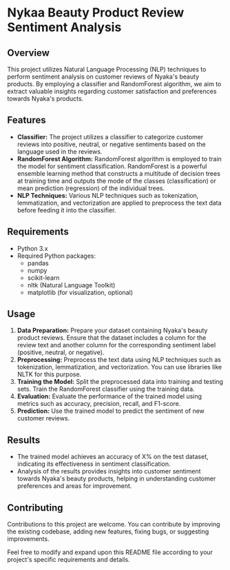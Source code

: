 # Nykaa Beauty Product Review Sentiment Analysis

## Overview
This project utilizes Natural Language Processing (NLP) techniques to perform sentiment analysis on customer reviews of Nyaka's beauty products. By employing a classifier and RandomForest algorithm, we aim to extract valuable insights regarding customer satisfaction and preferences towards Nyaka's products.

## Features
- **Classifier:** The project utilizes a classifier to categorize customer reviews into positive, neutral, or negative sentiments based on the language used in the reviews.
- **RandomForest Algorithm:** RandomForest algorithm is employed to train the model for sentiment classification. RandomForest is a powerful ensemble learning method that constructs a multitude of decision trees at training time and outputs the mode of the classes (classification) or mean prediction (regression) of the individual trees.
- **NLP Techniques:** Various NLP techniques such as tokenization, lemmatization, and vectorization are applied to preprocess the text data before feeding it into the classifier.

## Requirements
- Python 3.x
- Required Python packages:
  - pandas
  - numpy
  - scikit-learn
  - nltk (Natural Language Toolkit)
  - matplotlib (for visualization, optional)

## Usage
1. **Data Preparation:** Prepare your dataset containing Nyaka's beauty product reviews. Ensure that the dataset includes a column for the review text and another column for the corresponding sentiment label (positive, neutral, or negative).
2. **Preprocessing:** Preprocess the text data using NLP techniques such as tokenization, lemmatization, and vectorization. You can use libraries like NLTK for this purpose.
3. **Training the Model:** Split the preprocessed data into training and testing sets. Train the RandomForest classifier using the training data.
4. **Evaluation:** Evaluate the performance of the trained model using metrics such as accuracy, precision, recall, and F1-score.
5. **Prediction:** Use the trained model to predict the sentiment of new customer reviews.

## Results
- The trained model achieves an accuracy of X% on the test dataset, indicating its effectiveness in sentiment classification.
- Analysis of the results provides insights into customer sentiment towards Nyaka's beauty products, helping in understanding customer preferences and areas for improvement.

## Contributing
Contributions to this project are welcome. You can contribute by improving the existing codebase, adding new features, fixing bugs, or suggesting improvements.

Feel free to modify and expand upon this README file according to your project's specific requirements and details.
